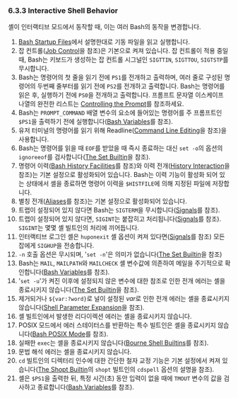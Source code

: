 ### 6.3.3 Interactive Shell Behavior
셸이 인터랙티브 모드에서 동작할 때, 이는 여러 Bash의 동작을 변경합니다.

1. [Bash Startup Files](chapter_6_2.html)에서 설명한대로 기동 파일을 읽고 실행합니다.
2. 잡 컨트롤([Job Control](chapter_7.html)을 참조)은 기본으로 켜져 있습니다. 잡 컨트롤이 적용 중일 때, Bash는 키보드가 생성하는 잡 컨트롤 시그널인 `SIGTTIN`, `SIGTTOU`, `SIGTSTP`를 무시합니다.
3. Bash는 명령어의 첫 줄을 읽기 전에 `PS1`를 전개하고 출력하며, 여러 줄로 구성된 명령어의 두번째 줄부터를 읽기 전에 `PS2`를 전개하고 출력합니다. Bash는 명령어를 읽은 후, 실행하기 전에 `PS0`을 전개하고 출력합니다. 프롬프트 문자열 이스케이프 나열의 완전한 리스트는 [Controlling the Prompt](chapter_6_9.html)를 참조하세요.
4. Bash는 `PROMPT_COMMAND` 배열 변수의 요소에 들어있는 명령어를 주 프롬프트인 `$PS1`을 출력하기 전에 실행합니다([Bash Variables](chapter_5_2.html)를 참조).
5. 유저 터미널의 명령어를 읽기 위해 Readline([Command Line Editing](chapter_8.html)을 참조)을 사용합니다.
6. Bash는 명령어를 읽을 때 `EOF`를 받았을 때 즉시 종료하는 대신 `set -o`의 옵션의 `ignoreeof`를 검사합니다([The Set Builtin](chapter_4_3_1.html)을 참조).
7. 명령어 이력([Bash History Facilities](chapter_9_1.html)를 참조)와 이력 전개([History Interaction](chapter_9_3.html)을 참조)는 기본 설정으로 활성화되어 있습니다. Bash는 이력 기능이 활성화 되어 있는 상태에서 셸을 종료하면 명령어 이력을 `$HISTFILE`에 의해 지정된 파일에 저장합니다.
8. 별칭 전개([Aliases](chapter_6_6.html)를 참조)는 기본 설정으로 활성화되어 있습니다.
9. 트랩이 설정되어 있지 않다면 Bash는 `SIGTERM`을 무시합니다([Signals](chapter_3_7_6.html)를 참조).
10. 트랩이 설정되어 있지 않다면, `SIGINT`는 붙잡히고 처리됩니다([Signals](chapter_3_7_6.html)를 참조). `SIGINT`는 몇몇 셸 빌트인의 처리에 끼어듭니다.
11. 인터랙티브 로그인 셸은 `huponexit` 셸 옵션이 켜져 있다면([Signals](chapter_3_7_6.html)를 참조) 모든 잡에게 `SIGHUP`을 전송합니다.
12. `-n` 호출 옵션은 무시되며, '`set -n`'은 의미가 없습니다([The Set Builtin](chapter_4_3_1.html)을 참조)
13. Bash는 `MAIL`, `MAILPATH`와 `MAILCHECK` 셸 변수값에 의존하여 메일을 주기적으로 확인합니다([Bash Variables](chapter_5_2.html)를 참조).
14. '`set -u`'가 켜진 이후에 설정되지 않은 변수에 대한 참조로 인한 전개 에러는 셸을 종료시키지 않습니다([The Set Builtin](chapter_4_3_1.html)을 참조).
15. 제거되거나 `${var:?word}`로 널이 설정된 *var*로 인한 전개 에러는 셸을 종료시키지 않습니다([Shell Parameter Expansion](chapter_3_5_3.html)을 참조).
16. 셸 빌트인에서 발생한 리다이렉션 에러는 셸을 종료시키지 않습니다.
17. POSIX 모드에서 에러 스테이터스를 반환하는 특수 빌트인은 셸을 종료시키지 않습니다([Bash POSIX Mode](chapter_6_11.html)를 참조).
18. 실패한 `exec`는 셸을 종료시키지 않습니다([Bourne Shell Builtins](chapter_4_1.html)를 참조).
19. 문법 해석 에러는 셸을 종료시키지 않습니다.
20. `cd` 빌트인의 디렉터리 인수에 대한 간단한 철자 교정 기능은 기본 설정에서 켜져 있습니다([The Shopt Builtin](chapter_4_3_2.html)의 `shopt` 빌트인의 `cdspell` 옵션의 설명을 참조).
21. 셸은 `$PS1`을 출력한 뒤, 특정 시간(초) 동안 입력이 없을 때에 `TMOUT` 변수의 값을 검사하고 종료합니다([Bash Variables](chapter_5_2.html)를 참조).
